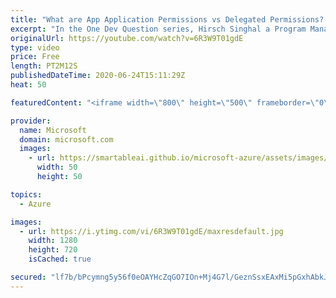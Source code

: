```yaml
---
title: "What are App Application Permissions vs Delegated Permissions? | One Dev Question: Hirsch Singhal"
excerpt: "In the One Dev Question series, Hirsch Singhal a Program Manager working on the Microsoft identity platform, explains how Azure Active Directory (Azure AD) applications and users interact with different parts of the permissions system.    For more information, visit: https://docs.microsoft.com/azure/active-directory/develop/v2-permissions-and-consent?WT.mc_id=onedevquestion-c9-AzureIdent"
originalUrl: https://youtube.com/watch?v=6R3W9T01gdE
type: video
price: Free
length: PT2M12S
publishedDateTime: 2020-06-24T15:11:29Z
heat: 50

featuredContent: "<iframe width=\"800\" height=\"500\" frameborder=\"0\" src=\"https://www.youtube.com/embed/6R3W9T01gdE\" allow=\"accelerometer; autoplay; encrypted-media; gyroscope; picture-in-picture\" allowfullscreen></iframe>"

provider:
  name: Microsoft
  domain: microsoft.com
  images:
    - url: https://smartableai.github.io/microsoft-azure/assets/images/organizations/microsoft.com-50x50.jpg
      width: 50
      height: 50

topics:
  - Azure

images:
  - url: https://i.ytimg.com/vi/6R3W9T01gdE/maxresdefault.jpg
    width: 1280
    height: 720
    isCached: true

secured: "lf7b/bPcymng5y56f0eOAYHcZqGO7IOn+Mj4G7l/GeznSsxEAxMi5pGxhAbkJBd/58wPIZIzYXORLGA6InyLWM29a34x4l0DwsNRImB9zaXnjW4qKNEj6zFIqLzpA/kSJ7t65uIDWJeci9Ea3KAtidj6qNgrM+PGqQ2oaynQIsW+0DXau42iMaxW+E7Domwfjc9u2BISzezhsgZtMV1PWc+2j7o7jTDbYr5uRlsX3iJPTE+RSQZJQ3jrCCnEQpsG/n1dDp0ZTlA5zSR+QMsygbddm83N4nvHrO7J+6uZcWUe86B7e93b/yET4/eChLvrmi6ZLFnTHmBOzPjx5xt6YWzTKQLN5oA8e5Rl7CgRlQyp+ErFUjqji+/REt4gQv/gN/qu0Q70JaHqYwmPAe7F+jU1Co9t62vcDduwwO9PlGE=;VRPmefBOxtYhAkSSjhC8RA=="
---
```


